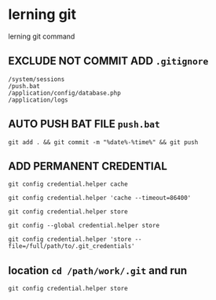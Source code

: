 # lerning git
lerning git command

## EXCLUDE NOT COMMIT ADD  `.gitignore`

````
/system/sessions
/push.bat
/application/config/database.php
/application/logs
````


## AUTO PUSH BAT FILE `push.bat`

````
git add . && git commit -m "%date%-%time%" && git push
````

## ADD PERMANENT CREDENTIAL

````
git config credential.helper cache

git config credential.helper 'cache --timeout=86400'

git config credential.helper store

git config --global credential.helper store

git config credential.helper 'store --file=/full/path/to/.git_credentials'

````

## location `cd /path/work/.git` and run
````
git config credential.helper store

````

